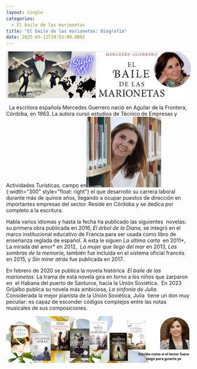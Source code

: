 ```yaml
---
layout: single
categories:
  - El baile de las marionetas
title: "El baile de las marionetas: Biografía"
date: 2025-03-12T19:53:00.000Z
---
```

![](/assets/img/banner.png)

  La escritora española Mercedes Guerrero nació en Aguilar de la Frontera, Córdoba, en 1963. La autora cursó estudios de Técnico de Empresas y Actividades Turísticas, campo en![](/assets/img/mercedes.jpg){:width="300" style="float: right"} el que desarrolló su carrera laboral durante más de quince años, llegando a ocupar puestos de dirección en importantes empresas del sector. Reside en Córdoba y se dedica por completo a la escritura.

Habla varios idiomas y hasta la fecha ha publicado las siguientes  novelas:  su primera obra publicada en 2016, *El árbol de la Diana*, se integró en el marco institucional educativo de Francia para ser usada como libro de enseñanza reglada de español. A esta le siguen *La última carta*  en 2011*,  La mirada del amor* en 2012,  *La mujer que llegó del mar* en 2013, *Las sombras de la memoria*, también fue incluida en el sistema oficial francés en 2015, y *Sin mirar atrás* fue publicada en 2017.                                    

En febrero de 2020 se publica la novela histórica  *El baile de las marionetas*. La trama de esta novela gira en torno a los niños que zarparon en  el Habana del puerto de Santurce, hacia la Unión Soviética.  En 2023 Grijalbo publica su novela más ambiciosa, *La sinfonía de Julia*.  Considerada la mejor pianista de la Unión Soviética, Julia  tiene un don muy peculiar: es capaz de esconder códigos complejos entre las notas musicales de sus composiciones.

![](/assets/img/banner-2.png)
